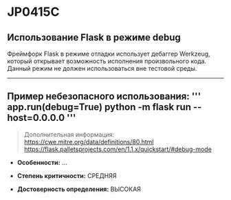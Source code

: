 # JP0415C 
## Использование  Flask в режиме debug
Фреймфорк Flask в режиме отладки использует дебаггер Werkzeug, который открывает возможность
исполнения произвольного кода. Данный режим не должен использоваться вне тестовой среды.


---
Пример небезопасного использования:
'''
app.run(debug=True)
python -m flask run --host=0.0.0.0
'''
---
> Дополнительная информация:
> <https://cwe.mitre.org/data/definitions/80.html>
> <https://flask.palletsprojects.com/en/1.1.x/quickstart/#debug-mode>

* __Особенности:__ ...

* __Степень критичности:__ СРЕДНЯЯ
* __Достоверность определения:__ ВЫСОКАЯ